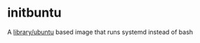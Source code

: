 initbuntu
=========

A [library/ubuntu](https://hub.docker.com/_/ubuntu/) based image that runs systemd instead of bash
